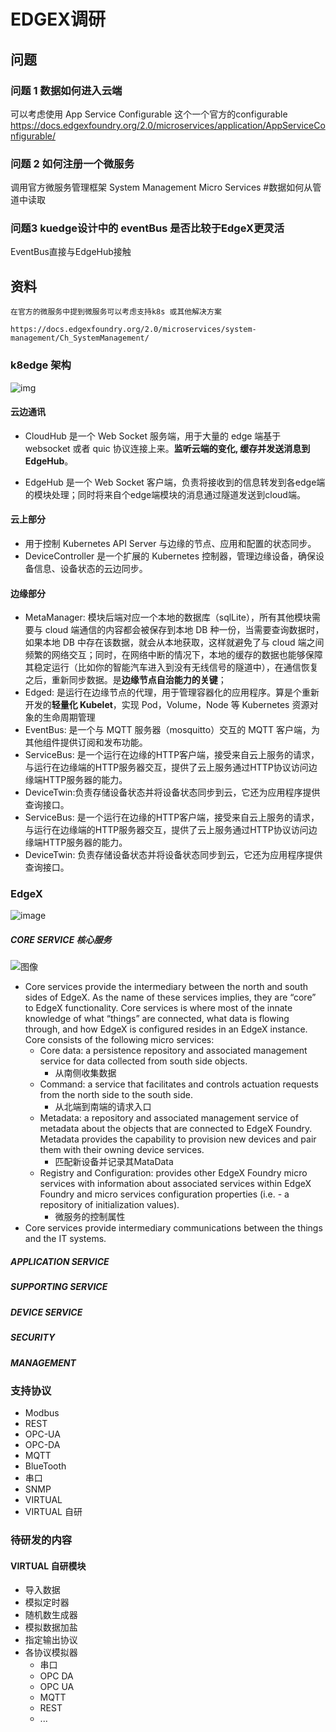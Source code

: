 # EDGEX调研

## 问题

### 问题 1 数据如何进入云端
可以考虑使用 App Service Configurable 
这个一个官方的configurable
https://docs.edgexfoundry.org/2.0/microservices/application/AppServiceConfigurable/

### 问题 2 如何注册一个微服务

调用官方微服务管理框架 System Management Micro Services
#数据如何从管道中读取



### 问题3 kuedge设计中的 eventBus 是否比较于EdgeX更灵活

EventBus直接与EdgeHub接触



## 资料
    在官方的微服务中提到微服务可以考虑支持k8s 或其他解决方案


```http request 
https://docs.edgexfoundry.org/2.0/microservices/system-management/Ch_SystemManagement/
```



### k8edge 架构

![img](https://upload-images.jianshu.io/upload_images/20018449-fef7e38d7d7d6080.png?imageMogr2/auto-orient/strip|imageView2/2/format/webp)





#### 云边通讯

- CloudHub 是一个 Web Socket 服务端，用于大量的 edge 端基于 websocket 或者 quic 协议连接上来。**监听云端的变化, 缓存并发送消息到 EdgeHub**。

- EdgeHub 是一个 Web Socket 客户端，负责将接收到的信息转发到各edge端的模块处理；同时将来自个edge端模块的消息通过隧道发送到cloud端。

#### 云上部分

- 用于控制 Kubernetes API Server 与边缘的节点、应用和配置的状态同步。
- DeviceController 是一个扩展的 Kubernetes 控制器，管理边缘设备，确保设备信息、设备状态的云边同步。

#### 边缘部分

- MetaManager: 模块后端对应一个本地的数据库（sqlLite），所有其他模块需要与 cloud 端通信的内容都会被保存到本地 DB 种一份，当需要查询数据时，如果本地 DB 中存在该数据，就会从本地获取，这样就避免了与 cloud 端之间频繁的网络交互；同时，在网络中断的情况下，本地的缓存的数据也能够保障其稳定运行（比如你的智能汽车进入到没有无线信号的隧道中），在通信恢复之后，重新同步数据。是**边缘节点自治能力的关键**；
- Edged: 是运行在边缘节点的代理，用于管理容器化的应用程序。算是个重新开发的**轻量化 Kubelet**，实现 Pod，Volume，Node 等 Kubernetes 资源对象的生命周期管理
- EventBus: 是一个与 MQTT 服务器（mosquitto）交互的 MQTT 客户端，为其他组件提供订阅和发布功能。
- ServiceBus: 是一个运行在边缘的HTTP客户端，接受来自云上服务的请求，与运行在边缘端的HTTP服务器交互，提供了云上服务通过HTTP协议访问边缘端HTTP服务器的能力。
- DeviceTwin:负责存储设备状态并将设备状态同步到云，它还为应用程序提供查询接口。
- ServiceBus: 是一个运行在边缘的HTTP客户端，接受来自云上服务的请求，与运行在边缘端的HTTP服务器交互，提供了云上服务通过HTTP协议访问边缘端HTTP服务器的能力。
- DeviceTwin: 负责存储设备状态并将设备状态同步到云，它还为应用程序提供查询接口。



### EdgeX

![image](https://docs.edgexfoundry.org/1.3/general/EdgeX_architecture.png)



##### CORE SERVICE 核心服务

![图像](https://docs.edgexfoundry.org/1.3/general/EdgeX_CoreServicesLayer.png)

- Core services provide the intermediary between the north and south sides of EdgeX. As the name of these services implies, they are “core” to EdgeX functionality. Core services is where most of the innate knowledge of what “things” are connected, what data is flowing through, and how EdgeX is configured resides in an EdgeX instance. Core consists of the following micro services:
  - Core data: a persistence repository and associated management service for data collected from south side objects.
    - 从南侧收集数据
  - Command: a service that facilitates and controls actuation requests from the north side to the south side.
    - 从北端到南端的请求入口
  - Metadata: a repository and associated management service of metadata about the objects that are connected to EdgeX Foundry. Metadata provides the capability to provision new devices and pair them with their owning device services.
    - 匹配新设备并记录其MataData
  - Registry and Configuration: provides other EdgeX Foundry micro services with information about associated services within EdgeX Foundry and micro services configuration properties (i.e. - a repository of initialization values).
    - 微服务的控制属性
- Core services provide intermediary communications between the things and the IT systems.

##### APPLICATION SERVICE 	

##### SUPPORTING SERVICE



##### DEVICE SERVICE

##### SECURITY

##### MANAGEMENT



### 支持协议

- Modbus
- REST
- OPC-UA
- OPC-DA
- MQTT
- BlueTooth
- 串口
- SNMP
- VIRTUAL
- VIRTUAL 自研



### 待研发的内容

#### VIRTUAL 自研模块

- 导入数据
- 模拟定时器
- 随机数生成器
- 模拟数据加盐
- 指定输出协议
- 各协议模拟器
  - 串口
  - OPC DA
  - OPC UA
  - MQTT
  - REST
  - ...